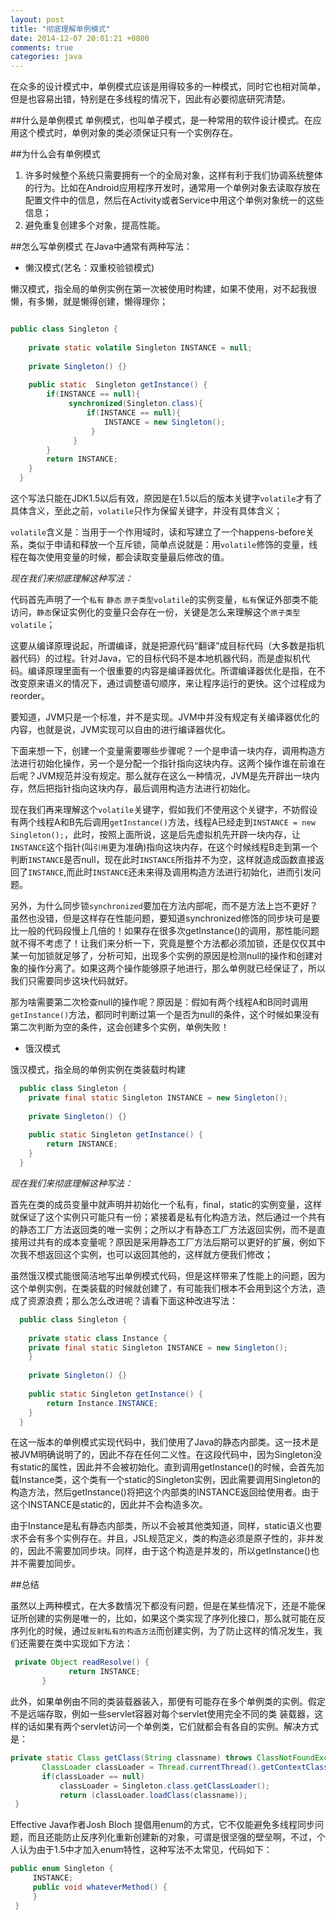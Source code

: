 ```yaml
---
layout: post
title: "彻底理解单例模式"
date: 2014-12-07 20:01:21 +0800
comments: true
categories: java 
---
```

在众多的设计模式中，单例模式应该是用得较多的一种模式，同时它也相对简单，但是也容易出错，特别是在多线程的情况下，因此有必要彻底研究清楚。

##什么是单例模式
单例模式，也叫单子模式，是一种常用的软件设计模式。在应用这个模式时，单例对象的类必须保证只有一个实例存在。

##为什么会有单例模式
1. 许多时候整个系统只需要拥有一个的全局对象，这样有利于我们协调系统整体的行为。比如在Android应用程序开发时，通常用一个单例对象去读取存放在配置文件中的信息，然后在Activity或者Service中用这个单例对象统一的这些信息；
2. 避免重复创建多个对象，提高性能。

##怎么写单例模式
在Java中通常有两种写法：

* 懒汉模式(艺名：双重校验锁模式)

懒汉模式，指全局的单例实例在第一次被使用时构建，如果不使用，对不起我很懒，有多懒，就是懒得创建，懒得理你；

``` java

public class Singleton {
  
    private static volatile Singleton INSTANCE = null;
    
    private Singleton() {}
    
    public static  Singleton getInstance() {
        if(INSTANCE == null){
             synchronized(Singleton.class){         
                 if(INSTANCE == null){ 
                     INSTANCE = new Singleton();
                  }
              } 
        }
        return INSTANCE;
    }
  }

```
这个写法只能在JDK1.5以后有效，原因是在1.5以后的版本关键字`volatile`才有了具体含义，至此之前，`volatile`只作为保留关键字，并没有具体含义；

`volatile`含义是：当用于一个作用域时，读和写建立了一个happens-before关系，类似于申请和释放一个互斥锁，简单点说就是：用`volatile`修饰的变量，线程在每次使用变量的时候，都会读取变量最后修改的值。

*现在我们来彻底理解这种写法：*
<!-- more -->
代码首先声明了一个`私有` `静态` `原子类型volatile`的实例变量，`私有`保证外部类不能访问，`静态`保证实例化的变量只会存在一份，关键是怎么来理解这个`原子类型volatile`；

这要从编译原理说起，所谓编译，就是把源代码“翻译”成目标代码（大多数是指机器代码）的过程。针对Java，它的目标代码不是本地机器代码，而是虚拟机代码。编译原理里面有一个很重要的内容是编译器优化。所谓编译器优化是指，在不改变原来语义的情况下，通过调整语句顺序，来让程序运行的更快。这个过程成为reorder。

要知道，JVM只是一个标准，并不是实现。JVM中并没有规定有关编译器优化的内容，也就是说，JVM实现可以自由的进行编译器优化。

下面来想一下，创建一个变量需要哪些步骤呢？一个是申请一块内存，调用构造方法进行初始化操作，另一个是分配一个指针指向这块内存。这两个操作谁在前谁在后呢？JVM规范并没有规定。那么就存在这么一种情况，JVM是先开辟出一块内存，然后把指针指向这块内存，最后调用构造方法进行初始化。

现在我们再来理解这个`volatile`关键字，假如我们不使用这个关键字，不妨假设有两个线程A和B先后调用`getInstance()`方法，线程A已经走到`INSTANCE = new Singleton();`，此时，按照上面所说，这是后先虚拟机先开辟一块内存，让`INSTANCE`这个指针(叫`引用`更为准确)指向这块内存，在这个时候线程B走到第一个判断`INSTANCE`是否null，现在此时`INSTANCE`所指并不为空，这样就造成函数直接返回了`INSTANCE`,而此时`INSTANCE`还未来得及调用构造方法进行初始化，进而引发问题。

另外，为什么同步锁`synchronized`要加在方法内部呢，而不是方法上岂不更好？虽然也没错，但是这样存在性能问题，要知道synchronized修饰的同步块可是要比一般的代码段慢上几倍的！如果存在很多次getInstance()的调用，那性能问题就不得不考虑了！让我们来分析一下，究竟是整个方法都必须加锁，还是仅仅其中某一句加锁就足够了，分析可知，出现多个实例的原因是检测null的操作和创建对象的操作分离了。如果这两个操作能够原子地进行，那么单例就已经保证了，所以我们只需要同步这块代码就好。

那为啥需要第二次检查null的操作呢？原因是：假如有两个线程A和B同时调用`getInstance()`方法，都同时判断过第一个是否为null的条件，这个时候如果没有第二次判断为空的条件，这会创建多个实例，单例失败！


* 饿汉模式

饿汉模式，指全局的单例实例在类装载时构建

``` java
  public class Singleton {
    private final static Singleton INSTANCE = new Singleton();
    
    private Singleton() {}
 
    public static Singleton getInstance() {
        return INSTANCE;
    }
  }
```
*现在我们来彻底理解这种写法：*

首先在类的成员变量中就声明并初始化一个私有，final，static的实例变量，这样就保证了这个实例只可能只有一份；紧接着是私有化构造方法，然后通过一个共有的静态工厂方法返回类的唯一实例；之所以才有静态工厂方法返回实例，而不是直接用过共有的成本变量呢？原因是采用静态工厂方法后期可以更好的扩展，例如下次我不想返回这个实例，也可以返回其他的，这样就方便我们修改；

虽然饿汉模式能很简洁地写出单例模式代码，但是这样带来了性能上的问题，因为这个单例实例，在类装载的时候就创建了，有可能我们根本不会用到这个方法，造成了资源浪费；那么怎么改进呢？请看下面这种改进写法：

``` java
  public class Singleton {
  
    private static class Instance {
    private final static Singleton INSTANCE = new Singleton();
    }  
        
    private Singleton() {}
 
    public static Singleton getInstance() {
        return Instance.INSTANCE;
    }
  }
```

在这一版本的单例模式实现代码中，我们使用了Java的静态内部类。这一技术是被JVM明确说明了的，因此不存在任何二义性。在这段代码中，因为Singleton没有static的属性，因此并不会被初始化。直到调用getInstance()的时候，会首先加载Instance类，这个类有一个static的Singleton实例，因此需要调用Singleton的构造方法，然后getInstance()将把这个内部类的INSTANCE返回给使用者。由于这个INSTANCE是static的，因此并不会构造多次。
 
由于Instance是私有静态内部类，所以不会被其他类知道，同样，static语义也要求不会有多个实例存在。并且，JSL规范定义，类的构造必须是原子性的，非并发的，因此不需要加同步块。同样，由于这个构造是并发的，所以getInstance()也并不需要加同步。

##总结

虽然以上两种模式，在大多数情况下都没有问题，但是在某些情况下，还是不能保证所创建的实例是唯一的，比如，如果这个类实现了序列化接口，那么就可能在反序列化的时候，通过`反射私有的构造方法`而创建实例，为了防止这样的情况发生，我们还需要在类中实现如下方法：

``` java
 private Object readResolve() {     
             return INSTANCE;     
       } 
```
此外，如果单例由不同的类装载器装入，那便有可能存在多个单例类的实例。假定不是远端存取，例如一些servlet容器对每个servlet使用完全不同的类  装载器，这样的话如果有两个servlet访问一个单例类，它们就都会有各自的实例。解决方式是：

``` java
private static Class getClass(String classname) throws ClassNotFoundException {     
       ClassLoader classLoader = Thread.currentThread().getContextClassLoader();     
       if(classLoader == null) 
           classLoader = Singleton.class.getClassLoader();     
           return (classLoader.loadClass(classname));        
 }  
 ```
Effective Java作者Josh Bloch 提倡用enum的方式，它不仅能避免多线程同步问题，而且还能防止反序列化重新创建新的对象，可谓是很坚强的壁垒啊，不过，个人认为由于1.5中才加入enum特性，这种写法不太常见，代码如下：

``` java
public enum Singleton {  
     INSTANCE;  
     public void whateverMethod() {  
     }  
 }  
```
